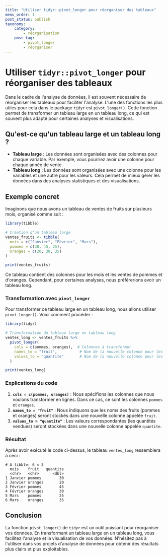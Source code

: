```yaml
---
title: "Utiliser tidyr::pivot_longer pour réorganiser des tableaux"
menu_order: 1
post_status: publish
taxonomy:
    category:
        - réorganisation
    post_tag:
        - pivot_longer
        - réorganiser
---
```


# Utiliser `tidyr::pivot_longer` pour réorganiser des tableaux

Dans le cadre de l'analyse de données, il est souvent nécessaire de réorganiser les tableaux pour faciliter l'analyse. L'une des fonctions les plus utiles pour cela dans le package `tidyr` est `pivot_longer()`. Cette fonction permet de transformer un tableau large en un tableau long, ce qui est souvent plus adapté pour certaines analyses et visualisations.

## Qu'est-ce qu'un tableau large et un tableau long ?

- **Tableau large** : Les données sont organisées avec des colonnes pour chaque variable. Par exemple, vous pourriez avoir une colonne pour chaque année de vente.
- **Tableau long** : Les données sont organisées avec une colonne pour les variables et une autre pour les valeurs. Cela permet de mieux gérer les données dans des analyses statistiques et des visualisations.

## Exemple concret

Imaginons que nous avons un tableau de ventes de fruits sur plusieurs mois, organisé comme suit :

```r
library(tibble)

# Création d'un tableau large
ventes_fruits <- tibble(
  mois = c("Janvier", "Février", "Mars"),
  pommes = c(30, 45, 25),
  oranges = c(20, 30, 35)
)

print(ventes_fruits)
```

Ce tableau contient des colonnes pour les mois et les ventes de pommes et d'oranges. Cependant, pour certaines analyses, nous préférerions avoir un tableau long.

### Transformation avec `pivot_longer`

Pour transformer ce tableau large en un tableau long, nous allons utiliser `pivot_longer()`. Voici comment procéder :

```r
library(tidyr)

# Transformation du tableau large en tableau long
ventes_long <- ventes_fruits %>%
  pivot_longer(
    cols = c(pommes, oranges),  # Colonnes à transformer
    names_to = "fruit",          # Nom de la nouvelle colonne pour les fruits
    values_to = "quantite"       # Nom de la nouvelle colonne pour les quantités
  )

print(ventes_long)
```

### Explications du code

1. **`cols = c(pommes, oranges)`** : Nous spécifions les colonnes que nous voulons transformer en lignes. Dans ce cas, ce sont les colonnes `pommes` et `oranges`.
2. **`names_to = "fruit"`** : Nous indiquons que les noms des fruits (pommes et oranges) seront stockés dans une nouvelle colonne appelée `fruit`.
3. **`values_to = "quantite"`** : Les valeurs correspondantes (les quantités vendues) seront stockées dans une nouvelle colonne appelée `quantite`.

### Résultat

Après avoir exécuté le code ci-dessus, le tableau `ventes_long` ressemblera à ceci :

```
# A tibble: 6 × 3
  mois    fruit   quantite
  <chr>   <chr>      <dbl>
1 Janvier pommes        30
2 Janvier oranges       20
3 Février pommes        45
4 Février oranges       30
5 Mars    pommes        25
6 Mars    oranges       35
```

## Conclusion

La fonction `pivot_longer()` de `tidyr` est un outil puissant pour réorganiser vos données. En transformant un tableau large en un tableau long, vous facilitez l'analyse et la visualisation de vos données. N'hésitez pas à l'utiliser dans vos projets d'analyse de données pour obtenir des résultats plus clairs et plus exploitables.

